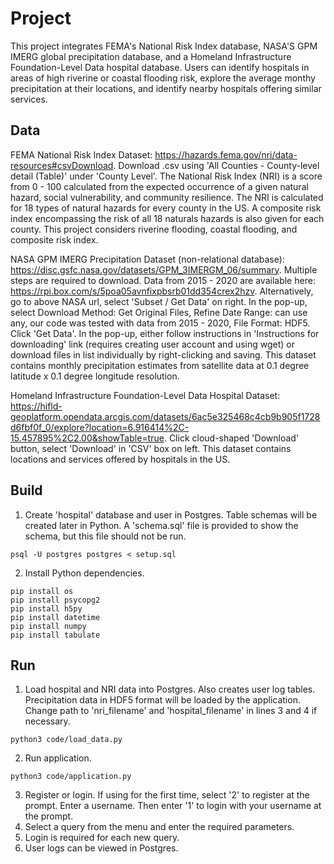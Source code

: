 # Project

This project integrates FEMA's National Risk Index database, NASA'S GPM IMERG global precipitation database, and a Homeland Infrastructure Foundation-Level Data hospital database. Users can identify hospitals in areas of high riverine or coastal flooding risk, explore the average monthy precipitation at their locations, and identify nearby hospitals offering similar services.

## Data

FEMA National Risk Index Dataset: https://hazards.fema.gov/nri/data-resources#csvDownload. Download .csv using 'All Counties - County-level detail (Table)' under 'County Level'. The National Risk Index (NRI) is a score from 0 - 100 calculated from the expected occurrence of a given natural hazard, social vulnerability, and community resilience. The NRI is calculated for 18 types of natural hazards for every county in the US. A composite risk index encompassing the risk of all 18 naturals hazards is also given for each county. This project considers riverine flooding, coastal flooding, and composite risk index.

NASA GPM IMERG Precipitation Dataset (non-relational database): https://disc.gsfc.nasa.gov/datasets/GPM_3IMERGM_06/summary. Multiple steps are required to download. Data from 2015 - 2020 are available here: https://rpi.box.com/s/5poa05avnfixpbsrb01dd354crex2hzv. Alternatively, go to above NASA url, select 'Subset / Get Data' on right. In the pop-up, select Download Method: Get Original Files, Refine Date Range: can use any, our code was tested with data from 2015 - 2020, File Format: HDF5. Click 'Get Data'. In the pop-up, either follow instructions in 'Instructions for downloading' link (requires creating user account and using wget) or download files in list individually by right-clicking and saving. This dataset contains monthly precipitation estimates from satellite data at 0.1 degree latitude x 0.1 degree longitude resolution.

Homeland Infrastructure Foundation-Level Data Hospital Dataset: https://hifld-geoplatform.opendata.arcgis.com/datasets/6ac5e325468c4cb9b905f1728d6fbf0f_0/explore?location=6.916414%2C-15.457895%2C2.00&showTable=true. Click cloud-shaped 'Download' button, select 'Download' in 'CSV' box on left. This dataset contains locations and services offered by hospitals in the US.

## Build

1. Create 'hospital' database and user in Postgres. Table schemas will be created later in Python. A 'schema.sql' file is provided to show the schema, but this file should not be run.
```
psql -U postgres postgres < setup.sql
```
2. Install Python dependencies.
```
pip install os
pip install psycopg2
pip install h5py
pip install datetime
pip install numpy
pip install tabulate
```

## Run

1. Load hospital and NRI data into Postgres. Also creates user log tables. Precipitation data in HDF5 format will be loaded by the application. Change path to 'nri_filename' and 'hospital_filename' in lines 3 and 4 if necessary.
```
python3 code/load_data.py
```
2. Run application. 
```
python3 code/application.py
```
3. Register or login. If using for the first time, select '2' to register at the prompt. Enter a username. Then enter '1' to login with your username at the prompt.
4. Select a query from the menu and enter the required parameters.
5. Login is required for each new query.
6. User logs can be viewed in Postgres.
